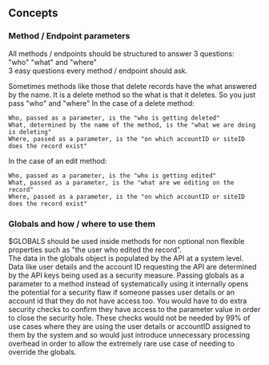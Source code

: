 ## Concepts
### Method / Endpoint parameters
All methods / endpoints should be structured to answer 3 questions:  
"who" "what" and "where"  
3 easy questions every method / endpoint should ask.  
  
Sometimes methods like those that delete records have the what answered by the name. It is a delete method so the what is that it deletes. So you just pass "who" and "where"
In the case of a delete method:
```
Who, passed as a parameter, is the "who is getting deleted"
What, determined by the name of the method, is the "what we are doing is deleting"
Where, passed as a parameter, is the "on which accountID or siteID does the record exist"
```
In the case of an edit method:
```
Who, passed as a parameter, is the "who is getting edited"
What, passed as a parameter, is the "what are we editing on the record"
Where, passed as a parameter, is the "on which accountID or siteID does the record exist"
```

### Globals and how / where to use them
$GLOBALS should be used inside methods for non optional non flexible properties such as "the user who edited the record".  
The data in the globals object is populated by the API at a system level. Data like user details and the account ID requesting the API are determined by the API keys being used as a security measure. Passing globals as a parameter to a method instead of systematically using it internally opens the potential for a security flaw if someone passes user details or an account id that they do not have access too. You would have to do extra security checks to confirm they have access to the parameter value in order to close the security hole. These checks would not be needed by 99% of use cases where they are using the user details or accountID assigned to them by the system and so would just introduce unnecessary processing overhead in order to allow the extremely rare use case of needing to override the globals.
